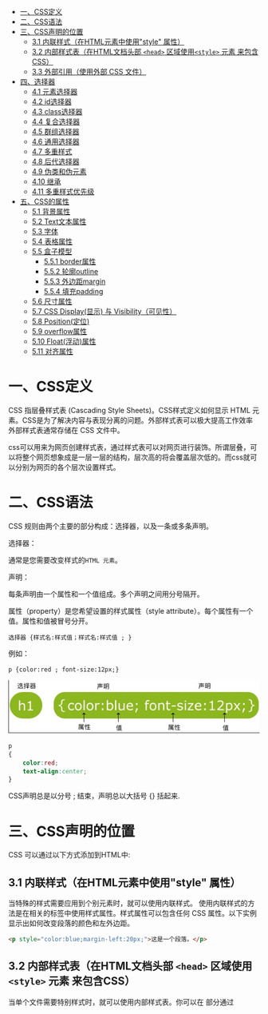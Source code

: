 
- [一、CSS定义](#一css定义)
- [二、CSS语法](#二css语法)
- [三、CSS声明的位置](#三css声明的位置)
  - [3.1 内联样式（在HTML元素中使用"style" 属性）](#31-内联样式在html元素中使用style-属性)
  - [3.2 内部样式表（在HTML文档头部 `<head>` 区域使用`<style>` 元素 来包含CSS）](#32-内部样式表在html文档头部-head-区域使用style-元素-来包含css)
  - [3.3 外部引用（使用外部 CSS 文件）](#33-外部引用使用外部-css-文件)
- [四、选择器](#四选择器)
  - [4.1 元素选择器](#41-元素选择器)
  - [4.2 id选择器](#42-id选择器)
  - [4.3  class选择器](#43--class选择器)
  - [4.4 复合选择器](#44-复合选择器)
  - [4.5 群组选择器](#45-群组选择器)
  - [4.6 通用选择器](#46-通用选择器)
  - [4.7 多重样式](#47-多重样式)
  - [4.8 后代选择器](#48-后代选择器)
  - [4.9 伪类和伪元素](#49-伪类和伪元素)
  - [4.10 继承](#410-继承)
  - [4.11 多重样式优先级](#411-多重样式优先级)
- [五、CSS的属性](#五css的属性)
  - [5.1 背景属性](#51-背景属性)
  - [5.2 Text文本属性](#52-text文本属性)
  - [5.3 字体](#53-字体)
  - [5.4 表格属性](#54-表格属性)
  - [5.5 盒子模型](#55-盒子模型)
    - [5.5.1 border属性](#551-border属性)
    - [5.5.2 轮廓outline](#552-轮廓outline)
    - [5.5.3 外边距margin](#553-外边距margin)
    - [5.5.4 填充padding](#554-填充padding)
  - [5.6 尺寸属性](#56-尺寸属性)
  - [5.7 CSS Display(显示) 与 Visibility（可见性）](#57-css-display显示-与-visibility可见性)
  - [5.8 Position(定位)](#58-position定位)
  - [5.9 overflow属性](#59-overflow属性)
  - [5.10 Float(浮动)属性](#510-float浮动属性)
  - [5.11 对齐属性](#511-对齐属性)

# 一、CSS定义

CSS 指层叠样式表 (Cascading Style Sheets)。CSS样式定义如何显示 HTML 元素。CSS是为了解决内容与表现分离的问题。外部样式表可以极大提高工作效率外部样式表通常存储在 CSS 文件中。

css可以用来为网页创建样式表，通过样式表可以对网页进行装饰。所谓层叠，可以将整个网页想象成是一层一层的结构，层次高的将会覆盖层次低的。而css就可以分别为网页的各个层次设置样式。

# 二、CSS语法

CSS 规则由两个主要的部分构成：选择器，以及一条或多条声明。

选择器：

通常是您需要改变样式的`HTML 元素`。

声明：

每条声明由一个属性和一个值组成。多个声明之间用分号隔开。

属性（property）是您希望设置的样式属性（style attribute）。每个属性有一个值。属性和值被冒号分开。

```
选择器 {样式名:样式值；样式名:样式值 ; }
```
例如：

```
p {color:red ; font-size:12px;}
```

![](./assets/css_0.jpg)

```css
p
{
    color:red;
    text-align:center;
}
```
CSS声明总是以分号 ; 结束，声明总以大括号 {} 括起来.

# 三、CSS声明的位置

CSS 可以通过以下方式添加到HTML中:

## 3.1 内联样式（在HTML元素中使用"style" 属性）

当特殊的样式需要应用到个别元素时，就可以使用内联样式。 使用内联样式的方法是在相关的标签中使用样式属性。样式属性可以包含任何 CSS 属性。以下实例显示出如何改变段落的颜色和左外边距。

```html
<p style="color:blue;margin-left:20px;">这是一个段落。</p>
```

## 3.2 内部样式表（在HTML文档头部 `<head>` 区域使用`<style>` 元素 来包含CSS）

当单个文件需要特别样式时，就可以使用内部样式表。你可以在<head> 部分通过 <style>标签定义内部样式表:

```html
<head>
<style type="text/css">

body {background-color:yellow;}

p {color:blue;}

</style>

</head>
```

## 3.3 外部引用（使用外部 CSS 文件）

当样式需要被应用到很多页面的时候，外部样式表将是理想的选择。使用外部样式表，你就可以通过更改一个文件来改变整个站点的外观。

```html
<head>
<link rel="stylesheet" type="text/css" href="mystyle.css">
</head>
```
# 四、选择器

选择器（selector），会告诉浏览器：网页上的哪些元素需要设置什么样的样式。比如：p这个选择器就表示选择页面中的所有的p元素，在选择器之后所设置的样式会应用到所有的p元素上。


## 4.1 元素选择器

元素选择器（标签选择器），可以根据标签的名字来从页面中选取指定的元素。

语法：

```
标签名 {}
```
比如p则会选中页面中的所有p标签，h1会选中页面中的所有h1标签。

## 4.2 id选择器

id选择器可以根据元素的id属性值选取元素。可以为标有特定 id 的 HTML 元素指定特定的样式。

HTML元素以id属性来设置id选择器,CSS 中 id 选择器以 "#" 来定义。

语法：

```
#id { }
```

比如#box会选中页面中id属性值为box的元素，和class属性不同，id属性是不能重复的。

以下的样式规则应用于元素属性 id="para1":

```css
#para1
{
    text-align:center;
    color:red;
}
```
## 4.3  class选择器

class 选择器用于描述一组元素的样式，class 选择器有别于id选择器，class可以在多个元素中使用。

class 选择器在 HTML 中以 class 属性表示, 在 CSS 中，类选择器以一个点 . 号显示：

语法：

```css
.className { }
```

在以下的例子中，所有拥有 center 类的 HTML 元素均为居中。

```css
.center {
    text-align:center;
}
```

也可以指定特定的 HTML 元素使用 class。

在以下实例中, 所有的 p 元素使用 class="center" 让该元素的文本居中:
```css
p.center {text-align:center;}
```

多个 class 选择器可以使用空格分开：
```css
.center { text-align:center; }
.color { color:#ff0000; }
```

## 4.4 复合选择器

复合选择器，可以同时使用多个选择器，这样可以选择同时满足多个选择器的元素。

语法：
```
选择器1.选择器2{}
```

例如div.box1会选中页面中具有box1这个class的div元素。

## 4.5 群组选择器

群组选择器，可以同时使用多个选择器，多个选择器将被同时应用指定的样式。

语法：

```
选择器1,选择器2,选择器3 { }
```
比如p,.hello,#box会同时选中页面中p元素，class为hello的元素，id为box的元素。

## 4.6 通用选择器

通用选择器，可以同时选中页面中的所有元素。

语法：
```css
*{ }
```

## 4.7 多重样式

如果某些属性在不同的样式表中被同样的选择器定义，那么属性值将从更具体的样式表中被继承过来。 

例如，外部样式表拥有针对 h3 选择器的三个属性：
```css
h3
{
    color:red;
    text-align:left;
    font-size:8pt;
}

```
而内部样式表拥有针对 h3 选择器的两个属性：

```css
h3
{
    text-align:right;
    font-size:20pt;
}
```

假如拥有内部样式表的这个页面同时与外部样式表链接，那么 h3 得到的样式是：

```css
color:red;
text-align:right;
font-size:20pt;
```

即颜色属性将被继承于外部样式表，而文字排列（text-alignment）和字体尺寸（font-size）会被内部样式表中的规则取代。

## 4.8 后代选择器

html标签之间的关系

![](./assets/css_05.png)

* 祖先元素 直接或间接包含后代元素的元素。

* 后代元素 直接或间接被祖先元素包含的元素。

* 父元素 直接包含子元素的元素。

* 子元素 直接被父元素包含的元素。

* 兄弟元素 拥有相同父元素的元素。

后代选择器可以根据标签的关系，为处在元素内部的代元素设置样式。

语法：
```
祖先元素 后代元素 后代元素 { }
```

• 比如p strong会选中页面中所有的p元素内的strong元素。

## 4.9 伪类和伪元素

有时候，你需要选择本身没有标签，但是仍然易于识别的网页部位，比如段落首行或鼠标滑过的连接。CSS为他们提供一些选择器：伪类和伪元素。

有四个伪类可以让你根据访问者与该链接的交互方式，将链接设置成4种不同的状态。

a:link - 正常，未访问过的链接

a:visited - 用户已访问过的链接

a:hover - 当用户鼠标放在链接上时

a:active - 链接被点击的那一刻

```css
a:link {color:#000000;}      /* 未访问链接*/
a:visited {color:#00FF00;}  /* 已访问链接 */
a:hover {color:#FF00FF;}  /* 鼠标移动到链接上 */
a:active {color:#0000FF;}  /* 鼠标点击时 */
```

文本修饰
text-decoration 属性主要用于删除链接中的下划线：

```css
a:link {text-decoration:none;}
a:visited {text-decoration:none;}
a:hover {text-decoration:underline;}
a:active {text-decoration:underline;}
```

```css
a:link {background-color:#B2FF99;}
a:visited {background-color:#FFFF85;}
a:hover {background-color:#FF704D;}
a:active {background-color:#FF704D;}
```

## 4.10 继承

就像父亲的财产会遗传给儿子一样，在CSS中祖先元素的样式同样也会被子元素继承。

继承是指应用在一个标签上的那些CSS样式会同时被应用到其内嵌标签上。比如为父元素设置了字体颜色，子元素也会应用上相同的颜色。当然并不是所有的样式都会被继承，这一点我们讲到具体样式时，再去讨论。


## 4.11 多重样式优先级

样式表允许以多种方式规定样式信息。样式可以规定在单个的 HTML 元素中，在 HTML 页的头元素中，或在一个外部的 CSS 文件中。甚至可以在同一个 HTML 文档内部引用多个外部样式表。

一般情况下，优先级如下：

**（内联样式）Inline style > （内部样式）Internal style sheet >（外部样式）External style sheet > 浏览器默认样式**

**内联样式 > id 选择器 > 类选择器 = 伪类选择器 = 属性选择器 > 标签选择器 = 伪元素选择器**

# 五、CSS的属性

## 5.1 背景属性

|Property	|描述  |
|---- | ---- |
|background	|简写属性，作用是将背景属性设置在一个声明中。|
|background-attachment	|背景图像是否固定或者随着页面的其余部分滚动。|
|background-color	|设置元素的背景颜色。|
|background-image	|把图像设置为背景。|
|background-position	|设置背景图像的起始位置。|
|background-repeat	|设置背景图像是否及如何重复。|

* 背景颜色
  
background-color 属性定义了元素的背景颜色.页面的背景颜色使用在body的选择器中:
```
body {background-color:#b0c4de;}
```

十六进制 - 如："#ff0000"
RGB - 如："rgb(255,0,0)"
颜色名称 - 如："red"


* 背景图像 background-image

background-image 属性描述了元素的背景图像.默认情况下，背景图像进行平铺重复显示，以覆盖整个元素实体.

```
body {background-image:url('paper.gif');}
```

* 背景图像 - 水平或垂直平铺 repeat

默认情况下 background-image 属性会在页面的水平或者垂直方向平铺。

一些图像如果在水平方向与垂直方向平铺，这样看起来很不协调，如下所示: 

```css
body
{
background-image:url('gradient2.png');
background-repeat:repeat-x;
}
```


* 图像位置 background-position 属性改变图像在背景中的位置:
  
```css
body
{
background-image:url('img_tree.png');
background-repeat:no-repeat;
background-position:right top;
}
```

* 背景- 简写属性
  
在以上实例中我们可以看到页面的背景颜色通过了很多的属性来控制。

为了简化这些属性的代码，我们可以将这些属性合并在同一个属性中.

背景颜色的简写属性为 "background":

```css
body {background:#ffffff url('img_tree.png') no-repeat right top;}
```

当使用简写属性时，属性值的顺序为：:

background-color
background-image
background-repeat
background-attachment
background-position
以上属性无需全部使用，可以按照页面的实际需要使用.

## 5.2 Text文本属性

|属性	|描述|
| ---- | ---- |
|color	|设置文本颜色|
|direction	|设置文本方向。|
|letter-spacing|	设置字符间距|
|line-height	|设置行高|
|text-align	|对齐元素中的文本|
|text-decoration	|向文本添加修饰|
|text-indent	|缩进元素中文本的首行|
|text-shadow	|设置文本阴影|
|text-transform	|控制元素中的字母|
|unicode-bidi	|设置或返回文本是否被重写| 
|vertical-align	|设置元素的垂直对齐|
|white-space	|设置元素中空白的处理方式|
|word-spacing	|设置字间距|

* 文本颜色
  
颜色属性被用来设置文字的颜色。

```css
body {color:red;}
h1 {color:#00ff00;}
h2 {color:rgb(255,0,0);}
```
Remark 对于W3C标准的CSS：如果你定义了颜色属性，你还必须定义背景色属性。

* 文本的对齐方式

文本排列属性是用来设置文本的水平对齐方式。

文本可居中或对齐到左或右,两端对齐.

当text-align设置为"justify"，每一行被展开为宽度相等，左，右外边距是对齐（如杂志和报纸）。

```css
h1 {text-align:center;}
p.date {text-align:right;}
p.main {text-align:justify;}
```
* 文本修饰

text-decoration 属性用来设置或删除文本的装饰。

从设计的角度看 text-decoration属性主要是用来删除链接的下划线：

```css
a {text-decoration:none;}

h1 {text-decoration:overline;}
h2 {text-decoration:line-through;}
h3 {text-decoration:underline;}
```
不建议强调指出不是链接的文本，因为这常常混淆用户。

* 文本转换

文本转换属性是用来指定在一个文本中的大写和小写字母。

可用于所有字句变成大写或小写字母，或每个单词的首字母大写。

```css
p.uppercase {text-transform:uppercase;}
p.lowercase {text-transform:lowercase;}
p.capitalize {text-transform:capitalize;}
```
* 文本缩进

文本缩进属性是用来指定文本的第一行的缩进。

```css
p {text-indent:50px;}
```

## 5.3 字体

|属性    |描述|
| ---- | ---- |
|font	|在一个声明中设置所有的字体属性|
|font-family|	指定文本的字体系列|
|font-size	|指定文本的字体大小|
|font-style	|指定文本的字体样式|
|font-variant|	以小型大写字体或者正常字体显示文本。|
|font-weight|	指定字体的粗细。|

* 字体系列

font-family 属性设置文本的字体系列。多个字体系列是逗号分隔指明：

注意: 如果字体系列的名称超过一个字，它必须用引号，如Font Family："宋体"。font-family 属性应该设置几个字体名称作为一种"后备"机制，如果浏览器不支持第一种字体，他将尝试下一种字体。

```css
p{font-family:"Times New Roman", Times, serif;}
```


* 字体样式
  
主要是用于指定斜体文字的字体样式属性。

这个属性有三个值：

正常 - 正常显示文本
斜体 - 以斜体字显示的文字
倾斜的文字 - 文字向一边倾斜（和斜体非常类似，但不太支持）

```css
p.normal {font-style:normal;}
p.italic {font-style:italic;}
p.oblique {font-style:oblique;}
```

* 字体大小

font-size 属性设置文本的大小。

能否管理文字的大小，在网页设计中是非常重要的。但是，你不能通过调整字体大小使段落看上去像标题，或者使标题看上去像段落。

请务必使用正确的HTML标签，就`<h1>` - `<h6>`表示标题和`<p>`表示段落：

字体大小的值可以是绝对或相对的大小。

绝对大小：

设置一个指定大小的文本
不允许用户在所有浏览器中改变文本大小
确定了输出的物理尺寸时绝对大小很有用
相对大小：

相对于周围的元素来设置大小
允许用户在浏览器中改变文字大小
Remark 如果你不指定一个字体的大小，默认大小和普通文本段落一样，是16像素（16px=1em）。

设置字体大小像素
设置文字的大小与像素，让您完全控制文字大小：

```css
h1 {font-size:40px;}
h2 {font-size:30px;}
p {font-size:14px;}
```

虽然可以通过浏览器的缩放工具调整文本大小，但是，这种调整是整个页面，而不仅仅是文本

用em来设置字体大小

为了避免Internet Explorer 中无法调整文本的问题，许多开发者使用 em 单位代替像素。

em的尺寸单位由W3C建议。

1em和当前字体大小相等。在浏览器中默认的文字大小是16px。

因此，1em的默认大小是16px。可以通过下面这个公式将像素转换为em：px/16=em

```css
h1 {font-size:2.5em;} /* 40px/16=2.5em */
h2 {font-size:1.875em;} /* 30px/16=1.875em */
p {font-size:0.875em;} /* 14px/16=0.875em */
```

在上面的例子，em的文字大小是与前面的例子中像素一样。不过，如果使用 em 单位，则可以在所有浏览器中调整文本大小。


使用百分比和EM组合

在所有浏览器的解决方案中，设置 `<body>`元素的默认字体大小的是百分比：

```css
body {font-size:100%;}
h1 {font-size:2.5em;}
h2 {font-size:1.875em;}
p {font-size:0.875em;}
```



## 5.4 表格属性

* 表格边框

指定CSS表格边框，使用border属性。


```css
table, th, td
{
    border: 1px solid black;
}
```

* 折叠边框

border-collapse 属性设置表格的边框是否被折叠成一个单一的边框或隔开：

```css
table
{
    border-collapse:collapse;
}
table,th, td
{
    border: 1px solid black;
}
```


* 表格宽度和高度

Width和height属性定义表格的宽度和高度。

下面的例子是设置100％的宽度，50像素的th元素的高度的表格：

```css
table 
{
    width:100%;
}
th
{
    height:50px;
}
```


* 表格文字对齐text-align

表格中的文本对齐和垂直对齐属性。

text-align属性设置水平对齐方式，向左，右，或中心：

```css
td
{
    text-align:right;
}
```

* 垂直对齐属性

设置垂直对齐，比如顶部，底部或中间：

```css
td
{
    height:50px;
    vertical-align:bottom;
}
```

* 表格填充

如需控制边框和表格内容之间的间距，应使用td和th元素的填充属性：

实例
td
{
    padding:15px;
}


* 表格颜色

下面的例子指定边框的颜色，和th元素的文本和背景颜色：

```
table, td, th
{
    border:1px solid green;
}
th
{
    background-color:green;
    color:white;
}
```

 ## 5.5 盒子模型

 所有HTML元素可以看作盒子，在CSS中，"box model"这一术语是用来设计和布局时使用。

CSS盒模型本质上是一个盒子，封装周围的HTML元素，它包括：边距，边框，填充，和实际内容。

盒模型允许我们在其它元素和周围元素边框之间的空间放置元素。

下面的图片说明了盒子模型(Box Model)：

![](./assets/css_1.gif)

Content(内容) - 盒子的内容，显示文本和图像。

Padding(内边距) - 清除内容周围的区域，内边距是透明的。

Border(边框) - 围绕在内边距和内容外的边框。

Margin(外边距) - 清除边框外的区域，外边距是透明的。

当我们指定一个 CSS 元素的宽度和高度属性时，你只是设置内容区域的宽度和高度。要知道，完整大小的元素，你还必须添加内边距，边框和外边距。

```css
div {
    width: 220px;
    padding: 10px;
    border: 5px solid gray;
    margin: 0; 
}
```
总元素的宽度=宽度+左填充+右填充+左边框+右边框+左边距+右边距

总元素的高度=高度+顶部填充+底部填充+上边框+下边框+上边距+下边距

### 5.5.1 border属性

|属性	|描述|
| ---- | ---- |
|border	|简写属性，用于把针对四个边的属性设置在一个声明。|
|border-style	|用于设置元素所有边框的样式，或者单独地为各边设置边框样式。|
|border-width	|简写属性，用于为元素的所有边框设置宽度，或者单独地为各边边框设置宽度。|
|border-color	|简写属性，设置元素的所有边框中可见部分的颜色，或为 4 个边分别设置颜色。|
|border-bottom	|简写属性，用于把下边框的所有属性设置到一个声明中。|
|border-bottom-color	|设置元素的下边框的颜色。|
|border-bottom-style	|设置元素的下边框的样式。|
|border-bottom-width	|设置元素的下边框的宽度。|
|border-left	|简写属性，用于把左边框的所有属性设置到一个声明中。|
|border-left-color	|设置元素的左边框的颜色。|
|border-left-style	|设置元素的左边框的样式。|
|border-left-width	|设置元素的左边框的宽度。|
|border-right	|简写属性，用于把右边框的所有属性设置到一个声明中。|
|border-right-color	|设置元素的右边框的颜色。|
|border-right-style	|设置元素的右边框的样式。|
|border-right-width	|设置元素的右边框的宽度。|
|border-top	|简写属性，用于把上边框的所有属性设置到一个声明中。|
|border-top-color	|设置元素的上边框的颜色。|
|border-top-style	|设置元素的上边框的样式。|
|border-top-width	|设置元素的上边框的宽度。|
|border-radius	|设置圆角的边框。|

### 5.5.2 轮廓outline

轮廓（outline）是绘制于元素周围的一条线，位于边框边缘的外围，可起到突出元素的作用。

轮廓（outline）属性指定元素轮廓的样式、颜色和宽度。

所有CSS 轮廓（outline）属性
"CSS" 列中的数字表示哪个CSS版本定义了该属性(CSS1 或者CSS2)。

|属性	|说明	|值	|CSS|
| ---- | ---- | ---- | ---- |
|outline	|在一个声明中设置所有的轮廓属性|	outline-color，outline-style，outline-width，inherit|	2|
|outline-color	|设置轮廓的颜色	|color-name，hex-number，rgb-number，invert，inherit|	2|
|outline-style	|设置轮廓的样式	|none，dotted，dashed，solid，double，groove，ridge，inset，outset，inherit	|2|
|outline-width	|设置轮廓的宽|thin，medium，thick，length，inherit|	2|


### 5.5.3 外边距margin

CSS margin(外边距)属性定义元素周围的空间。

![](./assets/css_03.png)

|属性	|描述|
| ---- | ---- |
|margin	|简写属性。在一个声明中设置所有外边距属性。|
|margin-bottom	|设置元素的下外边距。|
|margin-left	|设置元素的左外边距。|
|margin-right	|设置元素的右外边距。|
|margin-top	|设置元素的上外边距。|

### 5.5.4 填充padding

CSS padding（填充）是一个简写属性，定义元素边框与元素内容之间的空间，即上下左右的内边距。
![](./assets/css_04.png)

|属性	|说明|
| ---- | ---- |
|padding	|使用简写属性设置在一个声明中的所有填充属性|
|padding-bottom	|设置元素的底部填充|
|padding-left	|设置元素的左部填充|
|padding-right	|设置元素的右部填充|
|padding-top	|设置元素的顶部填充|


## 5.6 尺寸属性

|属性	|描述|
| ---- | ---- |
| height	|设置元素的高度。|
| line-height |	设置行高。|
| max-height	 |设置元素的最大高度。|
|max-width	|设置元素的最大宽度。|
|min-height	|设置元素的最小高度。|
|min-width	|设置元素的最小宽度。|
|width	|设置元素的宽度。|

width,min-width,max-width:当窗口宽度小于min-widht时，元素的宽度为min-width；当窗口宽度在min-width和max-width之间时，元素宽度为width；当窗口宽度大于max-width时，元素宽度为max-width。

## 5.7 CSS Display(显示) 与 Visibility（可见性）


display属性设置一个元素应如何显示，visibility属性指定一个元素应可见还是隐藏。


* 隐藏元素 display:none 或 visibility:hidden

隐藏一个元素可以通过把display属性设置为"none"，或把visibility属性设置为"hidden"。但是请注意，这两种方法会产生不同的结果。

visibility:hidden可以隐藏某个元素，但隐藏的元素仍需占用与未隐藏之前一样的空间。也就是说，该元素虽然被隐藏了，但仍然会影响布局。

display:none可以隐藏某个元素，且隐藏的元素不会占用任何空间。也就是说，该元素不但被隐藏了，而且该元素原本占用的空间也会从页面布局中消失。

## 5.8 Position(定位)


position 属性指定了元素的定位类型。

position 属性的五个值：



static 定位 元素的默认值，即没有定位，遵循正常的文档流对象。静态定位的元素不会受到 top, bottom, left, right影响。

fixed 定位  元素的位置相对于浏览器窗口是固定位置。 即使窗口是滚动的它也不会移动：

relative 定位  相对定位元素的定位是相对其正常位置。移动相对定位元素，但它原本所占的空间不会改变。

absolute 定位 绝对定位的元素的位置相对于最近的已定位父元素，absolute 定位使元素的位置与文档流无关，因此不占据空间。

absolute 定位的元素和其他元素重叠。

sticky 定位 英文字面意思是粘，粘贴，所以可以把它称之为粘性定位。基于用户的滚动位置来定位。

## 5.9 overflow属性

CSS overflow 属性可以控制内容溢出元素框时在对应的元素区间内添加滚动条。

overflow属性有以下值：

|值	|描述|
| ---- | ---- |
|visible	|默认值。内容不会被修剪，会呈现在元素框之外。|
|hidden	|内容会被修剪，并且其余内容是不可见的。|
|scroll	|内容会被修剪，但是浏览器会显示滚动条以便查看其余的内容。|
|auto	|如果内容被修剪，则浏览器会显示滚动条以便查看其余的内容。|
|inherit	|规定应该从父元素继承 overflow 属性的值。|


## 5.10 Float(浮动)属性

CSS 的 Float（浮动），会使元素向左或向右移动，其周围的元素也会重新排列。

Float（浮动），往往是用于图像，但它在布局时一样非常有用。

元素的水平方向浮动，意味着元素只能左右移动而不能上下移动。一个浮动元素会尽量向左或向右移动，直到它的外边缘碰到包含框或另一个浮动框的边框为止。浮动元素之后的元素将围绕它。浮动元素之前的元素将不会受到影响。如果图像是右浮动，下面的文本流将环绕在它左边：

```css
img
{
    float:right;
}
```

清除浮动 - 使用 clear

元素浮动之后，周围的元素会重新排列，为了避免这种情况，使用 clear 属性。

clear 属性指定元素两侧不能出现浮动元素。

使用 clear 属性往文本中添加图片廊：

```
.text_line
{
    clear:both;
}
```

## 5.11 对齐属性

* 元素居中对齐

要水平居中对齐一个元素(如 `<div>`), 可以使用 margin: auto;。

设置到元素的宽度将防止它溢出到容器的边缘。

元素通过指定宽度，并将两边的空外边距平均分配：

div 元素是居中的

```css
.center {
    margin: auto;
    width: 50%;
    border: 3px solid green;
    padding: 10px;
}
```
尝试一下 »
注意: 如果没有设置 width 属性(或者设置 100%)，居中对齐将不起作用。

* 文本居中对齐

如果仅仅是为了文本在元素内居中对齐，可以使用 text-align: center;

```css
.center {
    text-align: center;
    border: 3px solid green;
}
```

* 图片居中对齐

要让图片居中对齐, 可以使用 margin: auto; 并将它放到 块 元素中:

```css
img {
    display: block;
    margin: auto;
    width: 40%;
}
```


* 左右对齐 - 使用定位方式

我们可以使用 position: absolute; 属性来对齐元素:

```css
.right {
    position: absolute;
    right: 0px;
    width: 300px;
    border: 3px solid #73AD21;
    padding: 10px;
}
```



